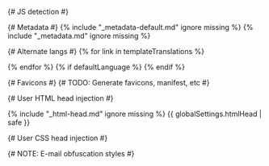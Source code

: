 <meta charset="UTF-8" />
<meta name="viewport" content="width=device-width, initial-scale=1.0" />
<meta name="generator" content="{{ eleventy.generator }}" />
<meta name="generator" content="poko" />

{# JS detection #}

<script>(function(H){H.className=H.className.replace(/\bno-js\b/,'js')})(document.documentElement)</script>

{# Metadata #}
{% include "_metadata-default.md" ignore missing %}
{% include "_metadata.md" ignore missing %}

{# Alternate langs #}
{% for link in templateTranslations %}

<link rel="alternate" hreflang="{{link.lang}}" href="{{baseUrl}}{{link.url}}" />
{% endfor %}
{% if defaultLanguage %}
<link rel="alternate" hreflang="x-default" href="{{baseUrl}}{{defaultLanguage.url}}" />
{% endif %}

{# Favicons #} {# TODO: Generate favicons, manifest, etc #}

{# User HTML head injection #}

{% include "_html-head.md" ignore missing %}
{{ globalSettings.htmlHead | safe }}

{# User CSS head injection #}

<style>{{ globalSettings.cssHead | safe }}</style>

{# NOTE: E-mail obfuscation styles #}

<style>a[href^="mailto:"] b {display: none;}</style>
